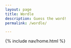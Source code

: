 ```yaml
---
layout: page
title: Wordle
description: Guess the word!
permalink: /wordle/

---
```

{% include nav/home.html %}


<script>
.letter-box {
        width: 60px;
        height: 60px;
        display: flex;
        justify-content: center;
        align-items: center;
        border: 2px solid #000;
        font-size: 2em;
        font-weight: bold;
        text-transform: uppercase;
    }

    .correct {
        background-color: green;
        color: white;
    }

    .present {
        background-color: orange;
        color: white;
    }

    .absent {
        background-color: gray;
        color: white;
    }

    .button-container {
        text-align: center;
        margin-top: 10px;
    }

    .button-container button {
        padding: 10px 20px;
        margin: 5px;
        background-color: #007acc;
        color: white;
        border: none;
        border-radius: 5px;
        cursor: pointer;
    }

    .button-container button:hover {
        background-color: #005fa3;
    }

    #game-over {
        font-size: 2em;
        color: red;
        text-align: center;
        display: none;
    }
</style>

<h1 id="game-over">Game Over! The word was <span id="correct-word"></span></h1>
<h1 id="win-message" style="display:none; color:green;">Congratulations! You guessed the word!</h1>

<!-- Game Board -->
<div id="game-board"></div>

<!-- Buttons for controlling the game -->
<div class="button-container">
    <button id="restart-btn">Restart Game</button>
    <button id="theme-btn">Switch Theme</button>
</div>

<script>
    // List of possible 5-letter words
    const words = ["apple", "baker", "crane", "drive", "eagle", "flame", "glove", "house", "input", "joker"];

    // Choose a random word
    let correctWord = words[Math.floor(Math.random() * words.length)];
    let currentRow = 0;
    let currentGuess = "";
    let maxTries = 6;

    // Create game board
    const gameBoard = document.getElementById('game-board');
    for (let i = 0; i < maxTries; i++) {
        for (let j = 0; j < 5; j++) {
            let div = document.createElement('div');
            div.classList.add('letter-box');
            div.setAttribute('data-row', i);
            div.setAttribute('data-col', j);
            gameBoard.appendChild(div);
        }
    }

    // Listen for keypress
    document.addEventListener('keydown', handleKeyPress);

    function handleKeyPress(event) {
        if (document.getElementById("game-over").style.display === "block" || document.getElementById("win-message").style.display === "block") {
            return; // Game over, don't allow further guesses
        }

        let letter = event.key.toLowerCase();

        if (/^[a-z]$/.test(letter) && currentGuess.length < 5) {
            currentGuess += letter;
            updateBoard();
        } else if (event.key === "Enter" && currentGuess.length === 5) {
            checkGuess();
        } else if (event.key === "Backspace" && currentGuess.length > 0) {
            currentGuess = currentGuess.slice(0, -1);
            updateBoard();
        }
    }

    // Update the board with the current guess
    function updateBoard() {
        for (let i = 0; i < 5; i++) {
            let box = document.querySelector(`.letter-box[data-row="${currentRow}"][data-col="${i}"]`);
            box.textContent = currentGuess[i] || "";
        }
    }

    // Check if the current guess is correct
    function checkGuess() {
        let guessArr = currentGuess.split('');
        let correctArr = correctWord.split('');
        let letterBoxes = document.querySelectorAll(`.letter-box[data-row="${currentRow}"]`);

        // Mark the letters as correct, present, or absent
        for (let i = 0; i < 5; i++) {
            let letterBox = letterBoxes[i];
            if (guessArr[i] === correctArr[i]) {
                letterBox.classList.add('correct');
                correctArr[i] = null; // Mark this letter as used
            } else if (correctArr.includes(guessArr[i])) {
                letterBox.classList.add('present');
                correctArr[correctArr.indexOf(guessArr[i])] = null; // Mark this letter as used
            } else {
                letterBox.classList.add('absent');
            }
        }

        // Check if the guess is completely correct
        if (currentGuess === correctWord) {
            document.getElementById("win-message").style.display = "block";
            return;
        }

        currentRow++;
        currentGuess = "";

        // If the player runs out of tries
        if (currentRow === maxTries) {
            document.getElementById("game-over").style.display = "block";
            document.getElementById("correct-word").textContent = correctWord.toUpperCase();
        }
    }

    // Restart the game
    document.getElementById('restart-btn').addEventListener('click', function() {
        correctWord = words[Math.floor(Math.random() * words.length)];
        currentRow = 0;
        currentGuess = "";
        document.getElementById("game-over").style.display = "none";
        document.getElementById("win-message").style.display = "none";

        // Clear the board
        let letterBoxes = document.querySelectorAll('.letter-box');
        letterBoxes.forEach(box => {
            box.textContent = "";
            box.classList.remove('correct', 'present', 'absent');
        });
    });

    // Theme switching functionality
    const themes = ['light-theme', 'dark-theme', 'blue-theme', 'red-theme', 'green-theme', 'grey-theme'];
    let currentTheme = 0;

    document.getElementById("theme-btn").addEventListener("click", function() {
        document.body.classList.remove(themes[currentTheme]);
        currentTheme = (currentTheme + 1) % themes.length;
        document.body.classList.add(themes[currentTheme]);
    });
</script>
